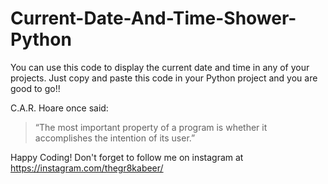 # Current-Date-And-Time-Shower-Python
You can use this code to display the current date and time in any of your projects.
Just copy and paste this code in your Python project and you are good to go!!

C.A.R. Hoare once said:
>“The most important property of a program is whether it accomplishes the intention of its user.”

Happy Coding!
Don't forget to follow me on instagram at https://instagram.com/thegr8kabeer/
